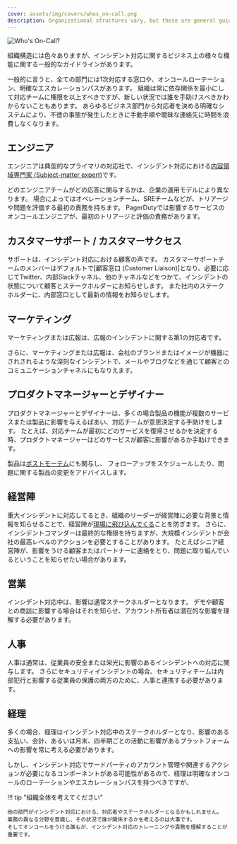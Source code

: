 ```yaml
---
cover: assets/img/covers/whos_on-call.png
description: Organizational structures vary, but these are general guidelines about the way different functions in a business relate to incident response.
---
```

![Who's On-Call?](../assets/img/headers/who_oncall.png)

組織構造には色々ありますが、インシデント対応に関するビジネス上の様々な機能に関する一般的なガイドラインがあります。

一般的に言うと、全ての部門には1次対応する窓口や、オンコールローテーション、明確なエスカレーションパスがあります。
組織は常に依存関係を最小にして対応チームに権限を以上すべきですが、新しい状況では誰を手助けスべきかわからないこともあります。
あらゆるビジネス部門から対応者を決める明確なシステムにより、不徳の事態が発生したときに手動手順や曖昧な連絡先に時間を浪費しなくなります。

## エンジニア

エンジニアは典型的なプライマリの対応社で、インシデント対応における[内容領域専門家 (Subject-matter expert)](../before/different_roles)です。

どのエンジニアチームがどの応答に関与するかは、企業の運用モデルにより異なります。
場合によってはオペレーションチーム、SREチームなどが、トリアージや問題を評価する最初の責務を持ちます。
PagerDutyでは影響するサービスのオンコールエンジニアが、最初のトリアージと評価の責務があります。

## カスタマーサポート / カスタマーサクセス

サポートは、インシデント対応における顧客の声です。
カスタマーサポートチームのメンバーはデフォルトで[顧客窓口 (Customer Liaison)]となり、必要に応じてTwitter、内部Slackチャネル、他のチャネルなどをつかて、インシデントの状態について顧客とステークホルダーにお知らせします。
また社内のステークホルダーに、内部窓口として最新の情報をお知らせします。

## マーケティング

マーケティングまたは広報は、広報のインシデントに関する第1の対応者です。

さらに、マーケティングまたは広報は、会社のブランドまたはイメージが機器にされされるような深刻なインシデントで、メールやブログなどを通じて顧客とのコミュニケーションチャネルにもなりえます。

## プロダクトマネージャーとデザイナー

プロダクトマネージャーとデザイナーは、多くの場合製品の機能が複数のサービスまたは製品に影響を与えるばあい、対応チームが意思決定する手助けをします。
たとえば、対応チームが最初にどのサービスを復帰させるかを決定する時、プロダクトマネージャーはどのサービスが顧客に影響があるか手助けできます。

製品は[ポストモーテム](../after/post_mortem_process)にも関与し、
フォローアップをスケジュールしたり、問題に関する製品の変更をアドバイスします。

## 経営陣

重大インシデントに対応してるとき、組織のリーダーが経営陣に必要な背景と情報を知らせることで、経営陣が[現場に飛び込んでくる](../training/glossary/#executive-swoop)ことを防ぎます。
さらに、インシデントコマンダーは最終的な権限を持ちますが、大規模インシデントが会社の最高レベルのアクションを必要とすることがあります。
たとえばシニア経営陣が、影響をうける顧客またはパートナーに連絡をとり、問題に取り組んでいるということを知らせたい場合があります。

## 営業

インシデント対応中は、影響は通常ステークホルダーとなります。
デモや顧客との商談に影響する場合はそれを知らせ、アカウント所有者は潜在的な影響を理解する必要があります。

## 人事

人事は通常は、従業員の安全または栄光に影響のあるインシデントへの対応に関与します。
さらにセキュリティインシデントの場合、セキュリティチームは内部犯行と影響する従業員の保護の両方のために、人事と連携する必要があります。

## 経理

多くの場合、経理はインシデント対応中のステークホルダーとなり、影響のある支払い、会計、あるいは月末、四半期ごとの活動に影響があるプラットフォームへの影響を常に考える必要があります。


しかし、インシデント対応でサードパーティのアカウント管理や関連するアクションが必要になるコンポーネントがある可能性があるので、経理は明確なオンコールのローテーションやエスカレーションパスを持つべきですが、

!!! tip "組織全体を考えてください"

    他の部門がインシデント対応における、対応者やステークホルダーとなるかもしれません。
    業務の異なる分野を意識し、その状況で誰が関係するかを考えるのは大事です。
    そしてオンコールをうける誰もが、インシデント対応のトレーニングや責務を理解することが重要です。
